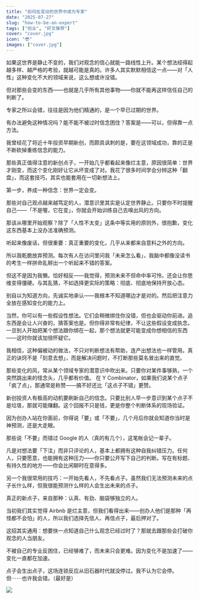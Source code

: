 ```yaml
---
title: "如何在变动的世界中成为专家"
date: "2025-07-27"
slug: "how-to-be-an-expert"
tags: ["创业", "好文推荐"]
cover: "cover.jpg"
icon: "😎"
images: ["cover.jpg"]
---
```

如果这世界是静止不变的，我们对观念的信心就能一路线性上升。某个想法经得起越多样、越严格的考验，就越可能是真的。许多人其实默默相信这一点——对「人性」这种变化不大的领域来说，这么想或许没错。



但对那些会变的东西——也就是几乎所有其他事物——你就不能再这样信任自己的判断了。



专家之所以会错，往往是因为他们精通的，是一个早已过期的世界。



有办法避免这种情况吗？能不能不被过时信念困住？答案是——可以，但得靠一点方法。



我曾经花了将近十年投资早期新创，而颇具讽刺的是，要在这领域成功，靠的正是不断砍掉重练信念的能力。



那些真正值得注意的新创点子，一开始几乎都看起来像烂主意，原因很简单：世界才刚变，而这个变化刚好让它从坏变成了对。我花了很多时间学会分辨这种「翻盘」，而这套技巧，其实也能套用在一切新想法上。



第一步，养成一种信念：世界一定会变。



那些对自己观点越来越笃定的人，潜意识里其实是认定世界静止。只要你不时提醒自己——「不是喔，它在变」，你就会开始训练自己去嗅出风的方向。



那该从哪里开始观察？除了「人性不太变」这条中等实用的原则外，很抱歉，变化这东西基本上没办法准确预测。



听起来像废话，但很重要：真正重要的变化，几乎从来都来自意料之外的方向。



所以我乾脆放弃预测。每次有人在访问里问我「未来怎么看」，我脑中都像没读书的考生一样拼命乱掰出一个听起来不错的答案。



但这不是因为我懒。恰好相反——我觉得，预测未来不但命中率可怜，还会让你思维变得僵硬。与其乱猜，不如选择更实际的策略：彻底、彻底地保持开放心态。



别自以为知道方向，先诚实地承认——我根本不知道哪边才是对的。然后把注意力全放在感知变化的能力上。



当然，你可以有一些假设性想法。它们会稍微绑住你没错，但也会驱动你前进。追东西是会让人兴奋的，猜答案也是。但你得非常有纪律，不让这些假设变成执念。
一旦别人开始把某个想法跟你绑在一起，那个想法就更可能变成你想相信的东西——这时你就该加倍怀疑它。



我相信，这种偏被动的做法，不只对判断想法有帮助，连产出想法也一样管用。真正的诀窍不是「刻意去想」，而是解决问题时，不打断那些莫名冒出来的直觉。



那些变化的风，常从某个领域专家的潜意识中吹出来。只要你对某件事够熟，一个突然跳出来的怪念头，几乎都有价值。
在 Y Combinator，如果我们说某个点子「疯了点」，那通常是称赞——搞不好还比「这点子不错」更赞。



新创投资人有极高的动机要刷新自己的信念。只要比别人早一步意识到某个点子不是垃圾，那就可能赚翻。这个回报不只是钱，更是你整个判断体系的现场验证。



因为创办人站在你面前，你得说「要」或「不要」，几个月后你就会知道你当时是神预测，还是大走眼。



那些说「不要」而错过 Google 的人（真的有几个），这笔帐会记一辈子。



凡是对想法要「下注」而非只评论的人，基本上都拥有这种自我纠错压力。任何人，只要愿意，也能拥有这种压力——你只要公开写下自己的判断。写在有标题、有持久性的地方——你会比闲聊时在意得多。



另一个我很常用的技巧：一开始先看人，不先看点子。虽然我们无法预测未来的点子长什么样，但我很能预测什么样的人会生出未来的点子。



真正的新点子，来自那种：认真、有劲、脑袋够独立的人。



当初我们其实觉得 Airbnb 是烂主意，但我们看得出来——创办人他们是那种「再怪都不会怕」的人，所以我们选择先信人、再信点子，最后押对了。



这招其实通用：想要快一点知道自己什么观念已经过时了？那就去跟那些会打破你观念的人当朋友。



不被自己的专业反困住，已经够难了，而未来只会更难。因为变化不是加速了——变化一直都在加速。



点子会生出点子，这场连锁反应从旧石器时代就没停过。我不认为它会停。
但⋯⋯也许我会错。（最好是）




![](https://prod-files-secure.s3.us-west-2.amazonaws.com/112d0858-5090-4d34-a606-b75eb8d65fd2/46476355-9cf3-4e99-9b7a-3531bc426380/1000202064.png?X-Amz-Algorithm=AWS4-HMAC-SHA256&X-Amz-Content-Sha256=UNSIGNED-PAYLOAD&X-Amz-Credential=ASIAZI2LB466V5FCBGSA%2F20250921%2Fus-west-2%2Fs3%2Faws4_request&X-Amz-Date=20250921T190942Z&X-Amz-Expires=3600&X-Amz-Security-Token=IQoJb3JpZ2luX2VjEJL%2F%2F%2F%2F%2F%2F%2F%2F%2F%2FwEaCXVzLXdlc3QtMiJGMEQCIC%2BE3rdcUdHhYY5t0yg%2FjCHV%2FDTLf3k6OoteWCq4FpDNAiBL2jtEueY6RRrPtpCsv06tJA%2BejkEAidOTVt5P9gB4VCr%2FAwgaEAAaDDYzNzQyMzE4MzgwNSIMw9X%2FRUDBYQXuhmoEKtwDqEKaQYd5%2BSlS8gVpHmGD7cL2AmjFH6vIvzbnXH%2B%2B%2BaBd1ARMc2jwMSJwtafyzFoEANWrtJLDgw%2Fxn7yWo%2BA9DM%2BEn84w3b%2BKaqbp83%2B1m%2FtJn1nl5%2BTrxA3OwL%2BfISs4yssuKAi2d3GiuwNnhxaKiyz35QBJj9xdacnockFDo%2F47yvi6xdpsOQP6sf8rw7kKwdilT7THPhpDh%2B9HF3jqlgRNImUMauPR8P77ZZOHL3Rf6W4KYzeolKcNlYVJWLWUvorawMnWOnEigyVL7vnBEGfbJHIxCOY3shhXVrR9BfcecN5LNGzbp%2FPT3A%2FU9mjyXaOtVsfhxQM5IWIXMT9osMlj7taWT75MbExeDkD2o2RNycsfl88GbHtqE7Sh%2FjrRh2PGdSdRmpzWGlTJJM4FxEnT7F9uh2vVisMp9pRT8bSLgEsr%2B%2BjqQxyul9kjKKB5CdIsEhgZdcdl5%2Fb%2BP%2Ft3yJf0nUOjO0JddJTlr%2BTnXtxgmUAZrC2tsFPgQamH7oQ9jlDFE2EnxpbodCOZHmmXjSDX9j2fiLKdm%2BqBm%2FYtqCWxlodIbCWdYMUOhyELnPc1nSSdN9gJb1cjz95YmBFYef6BYN8On0XtlmsvOiaBpHfPCEJVCdoTRTQ2wPQw3%2BnAxgY6pgEwLmxKvtN%2FuYFLzpFlB8i1LbfxlmDXaWSZVzCuG5HzkC9fWeigOo%2BmwffwcVstoAiakHyoW4%2F6fTPwmbWssf2H3zuZnW7k3vJNDO4wIzJqanK0dwQbKUt7x%2BON0bljoydv0k1fgwVsgdr25MHAFuPHD3H2i95za4BkogIl7SXbYshoj1gXmAJFz6KdKZDIkksChq702NnyU%2BxuFX4%2FgapVNhoLQT8Z&X-Amz-Signature=2765be3c1a5ff86689e3c4e92f678feaee8e374bf67d1574a9995fd0e47c7f4a&X-Amz-SignedHeaders=host&x-amz-checksum-mode=ENABLED&x-id=GetObject)

